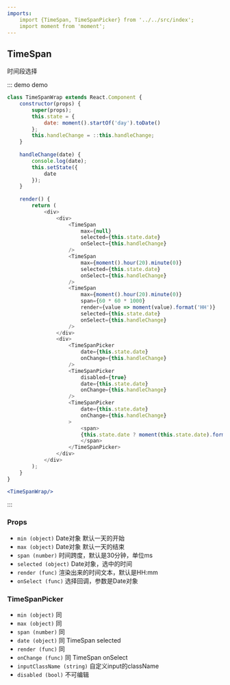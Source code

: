 ```yaml
---
imports:
    import {TimeSpan, TimeSpanPicker} from '../../src/index';
    import moment from 'moment';
---
```

## TimeSpan

时间段选择

::: demo demo
```js
class TimeSpanWrap extends React.Component {
    constructor(props) {
        super(props);
        this.state = {
            date: moment().startOf('day').toDate()
        };
        this.handleChange = ::this.handleChange;
    }
    
    handleChange(date) {
        console.log(date);
        this.setState({
            date
        });
    }
    
    render() {
        return (
            <div>
                <div>
                    <TimeSpan
                        max={null}
                        selected={this.state.date}
                        onSelect={this.handleChange}
                    />
                    <TimeSpan
                        max={moment().hour(20).minute(0)}
                        selected={this.state.date}
                        onSelect={this.handleChange}
                    />
                    <TimeSpan
                        max={moment().hour(20).minute(0)}
                        span={60 * 60 * 1000}
                        render={value => moment(value).format('HH')}
                        selected={this.state.date}
                        onSelect={this.handleChange}
                    />
                </div>
                <div>
                    <TimeSpanPicker
                        date={this.state.date}
                        onChange={this.handleChange}
                    />
                    <TimeSpanPicker
                        disabled={true}
                        date={this.state.date}
                        onChange={this.handleChange}
                    />
                    <TimeSpanPicker
                        date={this.state.date}
                        onChange={this.handleChange}
                    >
                        <span>
                        {this.state.date ? moment(this.state.date).format('HH:mm') : '请点击选择'}
                        </span>
                    </TimeSpanPicker>
                </div>
            </div>
        );
    }
}
```
```jsx
<TimeSpanWrap/>
```
:::


### Props
- `min (object)` Date对象 默认一天的开始
- `max (object)` Date对象 默认一天的结束
- `span (number)` 时间跨度，默认是30分钟，单位ms
- `selected (object)` Date对象，选中的时间
- `render (func)` 渲染出来的时间文本，默认是HH:mm
- `onSelect (func)` 选择回调，参数是Date对象

### TimeSpanPicker

- `min (object)` 同
- `max (object)` 同
- `span (number)` 同
- `date (object)` 同 TimeSpan selected
- `render (func)` 同
- `onChange (func)` 同 TimeSpan onSelect
- `inputClassName (string)` 自定义input的className
- `disabled (bool)` 不可编辑
